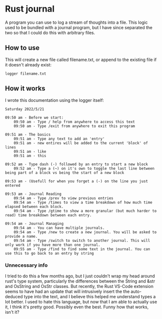 # Rust journal
A program you can use to log a stream of thoughts into a file. This logic used to be bundled with a journal program, but I have since separated the two so that I could do this with arbitrary files.

## How to use
This will create a new file called filename.txt, or append to the existing file if it doesn't already exist:
```
logger filename.txt
```

## How it works
I wrote this documentation using the logger itself:
```
Saturday 2022/5/21

09:50 am - Before we start:
    09:50 am - Type / help from anywhere to access this text
    09:50 am - Type /exit from anywhere to exit this program

09:51 am - The basics
    09:51 am - Type any text to add an 'entry'
    09:51 am - new entires will be added to the current 'block' of lines
    09:51 am - like
    09:51 am - this

09:52 am - Type dash (-) followed by an entry to start a new block
    09:52 am - Type a (~) on it's own to toggle the last line between being part of a block vs being the start of a new block

09:53 am - (Usefull for when you forget a (-) on the line you just entered

09:53 am - Journal Reading
    09:54 am - Type /prev to view previous entries
    09:54 am - Type /times to view a time breakdown of how much time elapsed between each block.
    09:54 am - Type /gtime to show a more granular (but much harder to read) time breakdown between each entry.

09:54 am - Journal Managing
    09:54 am - You can have multiple journals.
    09:54 am - Type /new to create a new journal. You will be asked to provide a name.
    09:54 am - Type /switch to switch to another journal. This will only work if you have more than one journal.
    09:55 am - Type /find to find some text in the journal. You can use this to go back to an entry by string
```


### Unnecessary info

I tried to do this a few months ago, but I just couldn't wrap my head around rust's type system, particularly the differences between the String and &str and OsString and OsStr classes. But recently, the Rust VS-Code extension seems to have had an update that will intrusively insert the the auto-deduced type into the text, and I believe this helped me understand types a lot better. I used to hate this language, but now that I am able to actually use it, I think it's pretty good. Possibly even the best. Funny how that works, isn't it?
